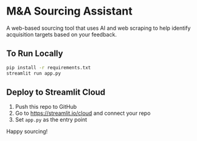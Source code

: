 # M&A Sourcing Assistant

A web-based sourcing tool that uses AI and web scraping to help identify acquisition targets based on your feedback.

## To Run Locally

```bash
pip install -r requirements.txt
streamlit run app.py
```

## Deploy to Streamlit Cloud
1. Push this repo to GitHub
2. Go to https://streamlit.io/cloud and connect your repo
3. Set `app.py` as the entry point

Happy sourcing!